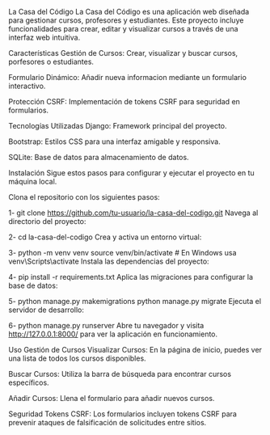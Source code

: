 La Casa del Código
La Casa del Código es una aplicación web diseñada para gestionar cursos, profesores y estudiantes. Este proyecto incluye funcionalidades para crear, editar y visualizar cursos a través de una interfaz web intuitiva.

Características
Gestión de Cursos: Crear, visualizar y buscar cursos, porfesores o estudiantes.

Formulario Dinámico: Añadir nueva informacion mediante un formulario interactivo.

Protección CSRF: Implementación de tokens CSRF para seguridad en formularios.

Tecnologías Utilizadas
Django: Framework principal del proyecto.

Bootstrap: Estilos CSS para una interfaz amigable y responsiva.

SQLite: Base de datos para almacenamiento de datos.

Instalación
Sigue estos pasos para configurar y ejecutar el proyecto en tu máquina local.

Clona el repositorio con los siguientes pasos:

1-
git clone https://github.com/tu-usuario/la-casa-del-codigo.git
Navega al directorio del proyecto:

2-
cd la-casa-del-codigo
Crea y activa un entorno virtual:

3-
python -m venv venv
source venv/bin/activate  # En Windows usa venv\Scripts\activate
Instala las dependencias del proyecto:

4-
pip install -r requirements.txt
Aplica las migraciones para configurar la base de datos:

5-
python manage.py makemigrations
python manage.py migrate
Ejecuta el servidor de desarrollo:

6-
python manage.py runserver
Abre tu navegador y visita http://127.0.0.1:8000/ para ver la aplicación en funcionamiento.

Uso
Gestión de Cursos
Visualizar Cursos: En la página de inicio, puedes ver una lista de todos los cursos disponibles.

Buscar Cursos: Utiliza la barra de búsqueda para encontrar cursos específicos.

Añadir Cursos: Llena el formulario para añadir nuevos cursos.

Seguridad
Tokens CSRF: Los formularios incluyen tokens CSRF para prevenir ataques de falsificación de solicitudes entre sitios.
